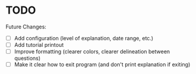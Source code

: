 # TODO

Future Changes:
- [ ] Add configuration (level of explanation, date range, etc.)
- [ ] Add tutorial printout
- [ ] Improve formatting (clearer colors, clearer delineation between questions)
- [ ] Make it clear how to exit program (and don't print explanation if exiting)